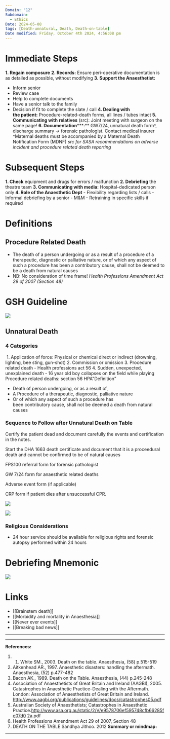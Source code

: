 ```yaml
---
Domain: "12"
Subdomain:
  - Ethics
Date: 2024-05-08
tags: [Death-unnatural, Death, Death-on-table]
Date modified: Friday, October 4th 2024, 4:56:08 pm
---
```


# Immediate Steps
**1. Regain composure**
**2. Records:** Ensure peri-operative documentation is as detailed as possible, without modifying
**3. Support the Anaesthetist:**
- Inform senior
- Review case
- Help to complete documents
- Have a senior talk to the family
- Decision if fit to complete the slate / call
**4. Dealing with the patient:** Procedure-related-death forms, all lines / tubes intact
**5. Communicating with** **relatives** (src): Joint meeting with surgeon on the same page!
**6. Documentation*****:** GW7/24, unnatural death form^, discharge summary → forensic pathologist. Contact medical insurer
^Maternal deaths must be accompanied by a Maternal Death Notification Form (MDNF)
*src for SASA recommendations on adverse incident and procedure related death reporting*
# Subsequent Steps
**1. Check** equipment and drugs for errors / malfunction
**2. Debriefing** the theatre team
**3. Communicating with media:** Hospital-dedicated person only
**4. Role of the Anaesthetic Dept**
	- Flexibility regarding lists / calls
	- Informal debriefing by a senior
	- M&M
	- Retraining in specific skills if required
# Definitions
## Procedure Related Death
- The death of a person undergoing or as a result of a procedure of a therapeutic, diagnostic or palliative nature, or of which any aspect of such a procedure has been a contributory cause, shall not be deemed to be a death from natural causes
- NB: No consideration of time frame!
*Health Professions Amendment Act 29 of 2007 (Section 48)*
# GSH Guideline

![](Pasted%20image%2020240508211219.png)

## Unnatural Death

### 4 Categories
 1. Application of force: Physical or chemical direct or indirect (drowning, lighting, bee sting, gun-shot)
2. Commission or omission
3. Procedure related death - Health professions act 56
4. Sudden, unexpected, unexplained death - 16 year old boy collapses on the field while playing
Procedure related deaths: section 56 HPA"Definition"
- Death of person undergoing, or as a result of,
- A Procedure of a therapeutic, diagnostic, palliative nature
- Or of which any aspect of such a procedure has been contributory cause, shall not be deemed a death from natural causes
### Sequence to Follow after Unnatural Death on Table

Certify the patient dead and document carefully the events and certification in the notes.

Start the DHA 1663 death certificate and document that it is a proceedural death and cannot be confirmed to be of natural causes

FPS100 referral form for forensic pathologist

GW 7/24 form for anaesthetic related deaths

Adverse event form (if applicable)

CRP form if patient dies after unsuccessful CPR.

![](Pasted%20image%2020240508211253.png)

![](Pasted%20image%2020240508211311.png)

### Religious Considerations
- 24 hour service should be available for religious rights and forensic autopsy performed within 24 hours
# Debriefing Mnemonic

![](Pasted%20image%2020240516121112.png)

# Links
- [[Brainstem death]]
- [[Morbidity and mortality in Anaesthesia]]
- [[Never ever events]]
- [[Breaking bad news]]

---

---
**References:**

1. 1. White SM., 2003. Death on the table. Anaesthesia, (58) p.515-519
2. Aitkenhead AR., 1997. Anaesthetic disasters: handling the aftermath. Anaesthesia, (52) p.477-482
3. Bacon AK., 1989. Death on the Table. Anaesthesia, (44) p.245-248
4. Association of Anaesthetists of Great Britain and Ireland (AAGBI), 2005. Catastrophes in Anaesthetic Practice–Dealing with the Aftermath. London: Association of Anaesthetists of Great Britain and Ireland. http://www.aagbi.org/publications/guidelines/docs/catastrophes05.pdf
5. Australian Society of Anaesthetists; Catastrophes in Anaesthetic Practice.http://www.asa.org.au/static/2/V/e9578706ef595748cfb66285fe07d0 2a.pdf
6. Health Professions Amendment Act 29 of 2007, Section 48
7. DEATH ON THE TABLE Sandhya Jithoo. 2012
**Summary or mindmap:**

------------------------------------------------------------------------------------------------------------------------------------------------------------------------------------------------------------------------------
